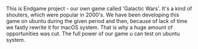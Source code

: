 This is Endgame project - our own game called 'Galactic Wars'. It's a kind of shouters, which were popular in 2000's. We have been developing this game on ubuntu during the given period and then, because of lack of time we fastly rewrite it for macOS system. That is why a huge amount of opportunities was cut. The full power of our game u can test on ubuntu system.